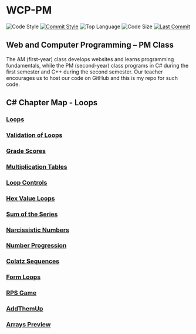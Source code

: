 # WCP-PM

![Code Style](https://img.shields.io/badge/code_style-VS_Code-blue.svg?style=flat)
[![Commit Style](https://img.shields.io/badge/commit_style-gitmoji-yellow.svg?style=flat)](https://gitmoji.carloscuesta.me/)
![Top Language](https://img.shields.io/github/languages/top/doccodes/wcp-pm.svg?style=flat)
![Code Size](https://img.shields.io/github/languages/code-size/doccodes/wcp-pm.svg?style=flat)
[![Last Commit](https://img.shields.io/github/last-commit/doccodes/wcp-pm.svg?style=flat)](https://github.com/doccodes/wcp-pm/commit/master)

## Web and Computer Programming &ndash; PM Class
The AM (first-year) class develops websites and learns programming fundamentals, while the PM (second-year) class programs in C# during the first semester and C++ during the second semester. Our teacher encourages us to host our code on GitHub and this is my repo for such code.

## C# Chapter Map - Loops
### [Loops](LoopEx)
### [Validation of Loops](LoopValidate)
### [Grade Scores](Grading)
### [Multiplication Tables](MultiplicationTable)
### [Loop Controls](BreakContinue)
### [Hex Value Loops](LoopHex)
### [Sum of the Series](SumSeries)
### [Narcissistic Numbers](NarcissisticNumber)
### [Number Progression](Progression)
### [Colatz Sequences](Colatz)
### [Form Loops](WindowsLoops)
### [RPS Game](RockPaperScissors)
### [AddThemUp](AddThemUp)
### [Arrays Preview](ArrayDemo)
